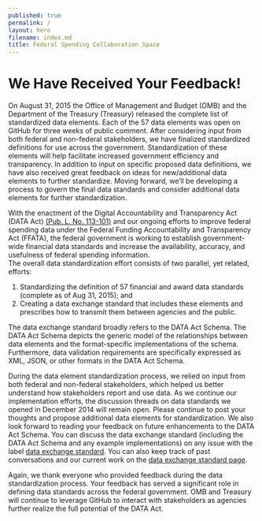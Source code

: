 ```yaml
---
published: true
permalink: /
layout: hero
filename: index.md
title: Federal Spending Collaboration Space
---
```

# We Have Received Your Feedback!

On August 31, 2015 the Office of Management and Budget (OMB) and the Department of the Treasury (Treasury) released the complete list of standardized data elements. Each of the 57 data elements was open on GitHub for three weeks of public comment.  After considering input from both federal and non-federal stakeholders, we have finalized standardized definitions for use across the government. Standardization of these elements will help facilitate increased government efficiency and transparency.  In addition to input on specific proposed data definitions, we have also received great feedback on ideas for new/additional data elements to further standardize.  Moving forward, we’ll be developing a process to govern the final data standards and consider additional data elements for further standardization.

With the enactment of the Digital Accountability and Transparency Act (DATA Act) [(Pub. L. No. 113-101)](http://www.gpo.gov/fdsys/pkg/PLAW-113publ101/html/PLAW-113publ101.htm) and our ongoing efforts to improve federal spending data under the Federal Funding Accountability and Transparency Act (FFATA), the federal government is working to establish government-wide financial data standards and increase the availability, accuracy, and usefulness of federal spending information.    
The overall data standardization effort consists of two parallel, yet related, efforts:

1.	Standardizing the definition of 57 financial and award data standards (complete as of Aug 31, 2015); and
2.	Creating a data exchange standard that includes these elements and prescribes how to transmit them between agencies and the public.

The data exchange standard broadly refers to the DATA Act Schema.  The DATA Act Schema depicts the generic model of the relationships between data elements and the format-specific implementations of the schema.  Furthermore, data validation requirements are specifically expressed as XML, JSON, or other formats in the DATA Act Schema.

During the data element standardization process, we relied on input from both federal and non-federal stakeholders, which helped us better understand how stakeholders report and use data.  As we continue our implementation efforts, the discussion threads on data standards we opened in December 2014 will remain open. Please continue to post your thoughts and propose additional data elements for standardization. We also look forward to reading your feedback on future enhancements to the DATA Act Schema.  You can discuss the data exchange standard (including the DATA Act Schema and any example implementations) on any issue with the label [data exchange standard](https://github.com/fedspendingtransparency/fedspendingtransparency.github.io/labels/data%20exchange%20standard). You can also keep track of past conversations and our current work on the [data exchange standard page](http://fedspendingtransparency.github.io/data-exchange-standard/).

Again, we thank everyone who provided feedback during the data standardization process.  Your feedback has served a significant role in defining data standards across the federal government.  OMB and Treasury will continue to leverage GitHub to interact with stakeholders as agencies further realize the full potential of the DATA Act. 
